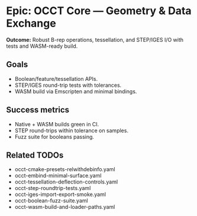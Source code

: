 # Epic: OCCT Core — Geometry & Data Exchange

**Outcome:** Robust B-rep operations, tessellation, and STEP/IGES I/O with tests and WASM-ready build.

## Goals
- Boolean/feature/tessellation APIs.
- STEP/IGES round-trip tests with tolerances.
- WASM build via Emscripten and minimal bindings.

## Success metrics
- Native + WASM builds green in CI.
- STEP round-trips within tolerance on samples.
- Fuzz suite for booleans passing.

## Related TODOs
- occt-cmake-presets-relwithdebinfo.yaml
- occt-embind-minimal-surface.yaml
- occt-tessellation-deflection-controls.yaml
- occt-step-roundtrip-tests.yaml
- occt-iges-import-export-smoke.yaml
- occt-boolean-fuzz-suite.yaml
- occt-wasm-build-and-loader-paths.yaml
